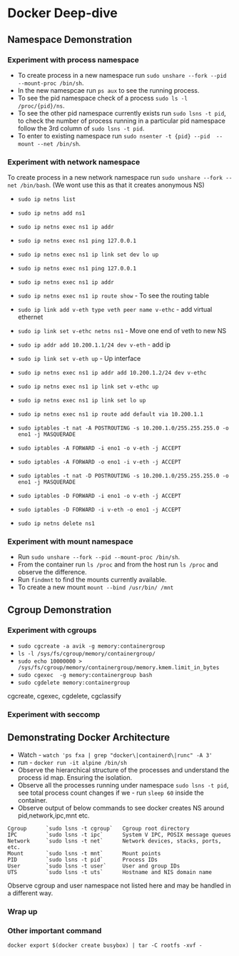 # Docker Deep-dive

## Namespace Demonstration

### Experiment with process namespace
- To create process in a new namespace run `sudo unshare --fork --pid --mount-proc /bin/sh`.
- In the new namespcae run `ps aux` to see the running process. 
- To see the pid namespace check of a process `sudo ls -l /proc/{pid}/ns`.
- To see the other pid namespace currently exists run `sudo lsns -t pid`, to check the number of process running in a particular pid namespace follow the 3rd column of `sudo lsns -t pid`.
- To enter to existing namespace run `sudo nsenter -t {pid} --pid  --mount --net /bin/sh`.

### Experiment with network namespace

To create process in a new network namespace run `sudo unshare --fork --net /bin/bash`. (We wont use this as that it creates anonymous NS)

- `sudo ip netns list`
- `sudo ip netns add ns1`
- `sudo ip netns exec ns1 ip addr`
- `sudo ip netns exec ns1 ping 127.0.0.1`
- `sudo ip netns exec ns1 ip link set dev lo up`
- `sudo ip netns exec ns1 ping 127.0.0.1`
- `sudo ip netns exec ns1 ip addr`
- `sudo ip netns exec ns1 ip route show` - To see the routing table
- `sudo ip link add v-eth type veth peer name v-ethc` - add virtual ethernet
- `sudo ip link set v-ethc netns ns1` - Move one end of veth to new NS
- `sudo ip addr add 10.200.1.1/24 dev v-eth` - add ip
- `sudo ip link set v-eth up` - Up interface
- `sudo ip netns exec ns1 ip addr add 10.200.1.2/24 dev v-ethc`
- `sudo ip netns exec ns1 ip link set v-ethc up`               
- `sudo ip netns exec ns1 ip link set lo up`
- `sudo ip netns exec ns1 ip route add default via 10.200.1.1`
- `sudo iptables -t nat -A POSTROUTING -s 10.200.1.0/255.255.255.0 -o eno1 -j MASQUERADE`
- `sudo iptables -A FORWARD -i eno1 -o v-eth -j ACCEPT`
- `sudo iptables -A FORWARD -o eno1 -i v-eth -j ACCEPT`

- `sudo iptables -t nat -D POSTROUTING -s 10.200.1.0/255.255.255.0 -o eno1 -j MASQUERADE`
- `sudo iptables -D FORWARD -i eno1 -o v-eth -j ACCEPT`
- `sudo iptables -D FORWARD -i v-eth -o eno1 -j ACCEPT`
- `sudo ip netns delete ns1`


### Experiment with mount namespace
- Run `sudo unshare --fork --pid --mount-proc /bin/sh`.
- From the container run `ls /proc` and from the host run `ls /proc` and observe the difference.
- Run `findmnt` to find the mounts currently available.
- To create a new mount `mount --bind /usr/bin/ /mnt`

## Cgroup Demonstration

### Experiment with cgroups
- `sudo cgcreate -a avik -g memory:containergroup`
- `ls -l /sys/fs/cgroup/memory/containergroup/`
- `sudo echo 10000000 >  /sys/fs/cgroup/memory/containergroup/memory.kmem.limit_in_bytes`
- `sudo cgexec  -g memory:containergroup bash`
- `sudo cgdelete memory:containergroup`

cgcreate, cgexec, cgdelete, cgclassify

### Experiment with seccomp




## Demonstrating Docker Architecture
- Watch - `watch 'ps fxa | grep "docker\|containerd\|runc" -A 3'`
- run - `docker run -it alpine /bin/sh`
- Observe the hierarchical structure of the processes and understand the process id map. Ensuring the isolation.
- Observe all the processes running under namespace `sudo lsns -t pid`, see total process count changes if we - run `sleep 60` inside the container.
- Observe output of below commands to see docker creates NS around pid,network,ipc,mnt etc.
```
Cgroup      `sudo lsns -t cgroup`   Cgroup root directory                 
IPC         `sudo lsns -t ipc`      System V IPC, POSIX message queues
Network     `sudo lsns -t net`      Network devices, stacks, ports, etc.
Mount       `sudo lsns -t mnt`      Mount points
PID         `sudo lsns -t pid`      Process IDs
User        `sudo lsns -t user`     User and group IDs
UTS         `sudo lsns -t uts`      Hostname and NIS domain name
```
Observe cgroup and user namespace not listed here and may be handled in a different way.


### Wrap up




### Other important command
`docker export $(docker create busybox) | tar -C rootfs -xvf -`



